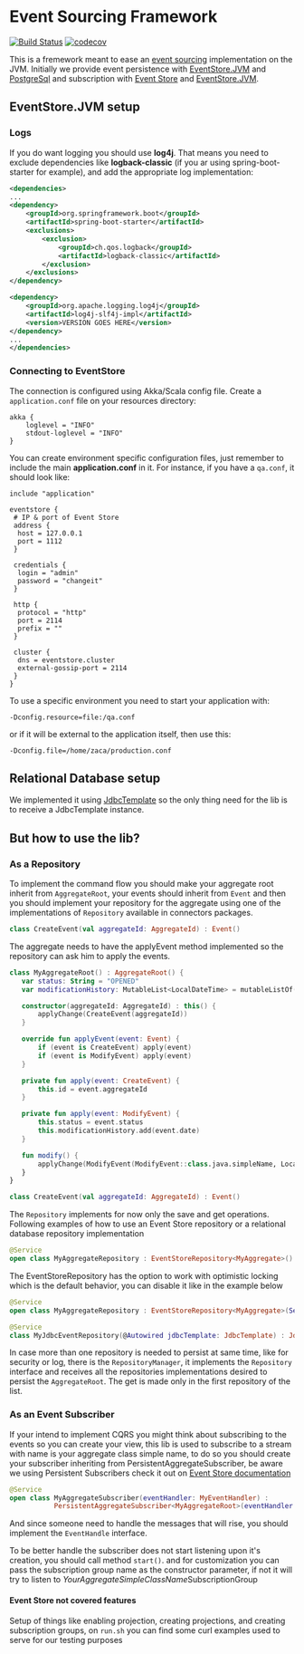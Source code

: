 # Event Sourcing Framework

[![Build Status](https://travis-ci.org/ZupIT/event-sourcing-framework.svg?branch=master)](https://travis-ci.org/ZupIT/event-sourcing-framework)
[![codecov](https://codecov.io/gh/ZupIT/event-sourcing-framework/branch/master/graph/badge.svg)](https://codecov.io/gh/ZupIT/event-sourcing-framework)

This is a fremework meant to ease an [event sourcing](https://martinfowler.com/eaaDev/EventSourcing.html) implementation on the JVM.
Initially we provide event persistence with [EventStore.JVM](https://github.com/EventStore/EventStore.JVM) and 
[PostgreSql](https://www.postgresql.org/) and subscription with [Event Store](http://docs.geteventstore.com/) and 
[EventStore.JVM](https://github.com/EventStore/EventStore.JVM).

## EventStore.JVM setup

### Logs
If you do want logging you should use **log4j**. That means you need to exclude dependencies like **logback-classic** (if you ar using spring-boot-starter for example), and add the appropriate log implementation:
```xml
<dependencies>
...
<dependency>
    <groupId>org.springframework.boot</groupId>
    <artifactId>spring-boot-starter</artifactId>
    <exclusions>
        <exclusion>
            <groupId>ch.qos.logback</groupId>
            <artifactId>logback-classic</artifactId>
        </exclusion>
    </exclusions>
</dependency>

<dependency>
    <groupId>org.apache.logging.log4j</groupId>
    <artifactId>log4j-slf4j-impl</artifactId>
    <version>VERSION GOES HERE</version>
</dependency>
...
</dependencies>
```

### Connecting to EventStore
The connection is configured using Akka/Scala config file. Create a `application.conf` file on your resources directory:

```
akka {
    loglevel = "INFO"
    stdout-loglevel = "INFO"
}
```
 
 You can create environment specific configuration files, just remember to include the main **application.conf** in it. For 
 instance, if you have a `qa.conf`, it should look like:

```
include "application"

eventstore {
 # IP & port of Event Store
 address {
  host = 127.0.0.1
  port = 1112
 }

 credentials {
  login = "admin"
  password = "changeit"
 }

 http {
  protocol = "http"
  port = 2114
  prefix = ""
 }

 cluster {
  dns = eventstore.cluster
  external-gossip-port = 2114 
 }
}
```
To use a specific environment you need to start your application with: 
```script
-Dconfig.resource=file:/qa.conf
```
or if it will be external to the application itself, then use this:

```script
-Dconfig.file=/home/zaca/production.conf
```

## Relational Database setup

We implemented it using 
[JdbcTemplate](https://docs.spring.io/spring/docs/current/javadoc-api/org/springframework/jdbc/core/JdbcTemplate.html) 
so the only thing need for the lib is to receive a JdbcTemplate instance.

## But how to use the lib?

### As a Repository

To implement the command flow you should make your aggregate root inherit from `AggregateRoot`, your events should 
inherit from `Event` and then you should implement your repository for the aggregate using one of the implementations
 of `Repository` available in connectors packages.
 
```kotlin
class CreateEvent(val aggregateId: AggregateId) : Event()
```
 
The aggregate needs to have the applyEvent method implemented so the repository can ask him to apply the events.
 ```kotlin
class MyAggregateRoot() : AggregateRoot() {
    var status: String = "OPENED"
    var modificationHistory: MutableList<LocalDateTime> = mutableListOf()

    constructor(aggregateId: AggregateId) : this() {
        applyChange(CreateEvent(aggregateId))
    }

    override fun applyEvent(event: Event) {
        if (event is CreateEvent) apply(event)
        if (event is ModifyEvent) apply(event)
    }

    private fun apply(event: CreateEvent) {
        this.id = event.aggregateId
    }

    private fun apply(event: ModifyEvent) {
        this.status = event.status
        this.modificationHistory.add(event.date)
    }

    fun modify() {
        applyChange(ModifyEvent(ModifyEvent::class.java.simpleName, LocalDateTime.now()))
    }
}
```
 
```kotlin
class CreateEvent(val aggregateId: AggregateId) : Event()
```

The `Repository` implements for now only the save and get operations. Following examples of how to use an Event Store 
repository or a relational database repository implementation
```kotlin
@Service
open class MyAggregateRepository : EventStoreRepository<MyAggregate>()
 ```
 The EventStoreRepository has the option to work with optimistic locking which is the default behavior, you can 
 disable it like in the example below
 ```kotlin
 @Service
 open class MyAggregateRepository : EventStoreRepository<MyAggregate>(Settings(optimisticLockEnabled = false))
  ```
 
 ```kotlin
 @Service
 class MyJdbcEventRepository(@Autowired jdbcTemplate: JdbcTemplate) : JdbcEventRepository<MyAggregateRoot>(jdbcTemplate)
  ```
  
  In case more than one repository is needed to persist at same time, like for security or log, there is the
  `RepositoryManager`, it implements the `Repository` interface and receives all the repositories implementations 
  desired to persist the `AggregateRoot`. The get is made only in the first repository of the list.
  
 ### As an Event Subscriber
 
 If your intend to implement CQRS you might think about subscribing to the events so you can create 
 your view, this lib is used to subscribe to a stream with name is your aggregate class simple name, to do so you 
 should create your subscriber inheriting from PersistentAggregateSubscriber, be aware we using Persistent 
 Subscribers check it out on [Event Store documentation](http://docs.geteventstore.com/)
 
 ```kotlin
@Service
open class MyAggregateSubscriber(eventHandler: MyEventHandler) : 
            PersistentAggregateSubscriber<MyAggregateRoot>(eventHandler = eventHandler)
 ```
 
 And since someone need to handle the messages that will rise, you should implement the 
 `EventHandle` interface.
 
 To be better handle the subscriber does not start listening upon it's creation, you should call method `start()`. and 
 for customization you can pass the subscription group name as the constructor parameter, if not it will try to listen to 
 *YourAggregateSimpleClassName*SubscriptionGroup
 
 #### Event Store not covered features

Setup of things like enabling projection, creating projections, and creating subscription groups, on `run.sh` you can find
some curl examples used to serve for our testing purposes


